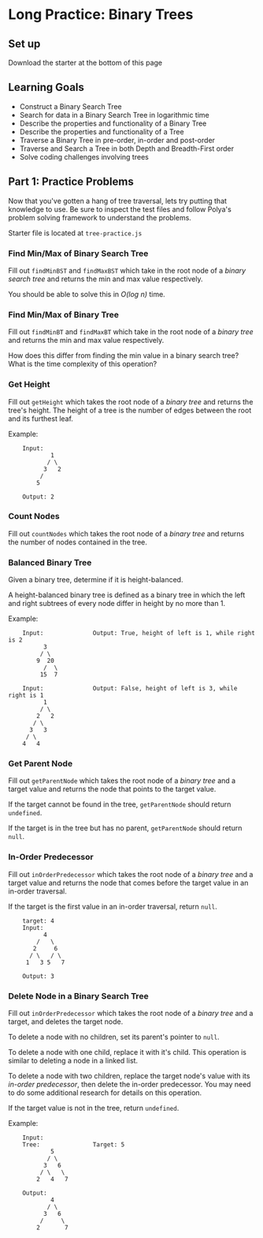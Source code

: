 # Long Practice: Binary Trees

## Set up

Download the starter at the bottom of this page

## Learning Goals

* Construct a Binary Search Tree
* Search for data in a Binary Search Tree in logarithmic time
* Describe the properties and functionality of a Binary Tree
* Describe the properties and functionality of a Tree
* Traverse a Binary Tree in pre-order, in-order and post-order
* Traverse and Search a Tree in both Depth and Breadth-First order
* Solve coding challenges involving trees

## Part 1: Practice Problems

Now that you've gotten a hang of tree traversal, lets try putting that
knowledge to use. Be sure to inspect the test files and follow Polya's problem
solving framework to understand the problems.

Starter file is located at `tree-practice.js`

### Find Min/Max of Binary Search Tree

Fill out `findMinBST` and `findMaxBST` which take in the root node of a _binary
search tree_ and returns the min and max value respectively.

You should be able to solve this in _O(log n)_ time.

### Find Min/Max of Binary Tree

Fill out `findMinBT` and `findMaxBT` which take in the root node of a _binary
tree_ and returns the min and max value respectively.

How does this differ from finding the min value in a binary search tree? What
is the time complexity of this operation?

### Get Height

Fill out `getHeight` which takes the root node of a _binary tree_ and returns
the tree's height. The height of a tree is the number of edges between the
root and its furthest leaf.

Example:

```plaintext
    Input:
            1
           / \
          3   2
         /
        5

    Output: 2
```

### Count Nodes

Fill out `countNodes` which takes the root node of a _binary tree_ and returns
the number of nodes contained in the tree.

### Balanced Binary Tree

Given a binary tree, determine if it is height-balanced.

A height-balanced binary tree is defined as a binary tree in which the left and
right subtrees of every node differ in height by no more than 1.

Example:

```plaintext
    Input:              Output: True, height of left is 1, while right is 2
          3
         / \
        9  20
          /  \
         15  7

    Input:              Output: False, height of left is 3, while right is 1
          1
         / \
        2   2
       / \
      3   3
     / \
    4   4

```

### Get Parent Node

Fill out `getParentNode` which takes the root node of a _binary tree_ and a
target value and returns the node that points to the target value.

If the target cannot be found in the tree, `getParentNode` should return
`undefined`.

If the target is in the tree but has no parent, `getParentNode` should return
`null`.



### In-Order Predecessor

Fill out `inOrderPredecessor` which takes the root node of a _binary tree_ and
a target value and returns the node that comes before the target value in an
in-order traversal.

If the target is the first value in an in-order traversal, return `null`.

```plaintext
    target: 4
    Input:
          4
        /   \
       2     6
      / \   / \
     1   3 5   7

    Output: 3
```

### Delete Node in a Binary Search Tree

Fill out `inOrderPredecessor` which takes the root node of a _binary tree_ and
a target, and deletes the target node.

To delete a node with no children, set its parent's pointer to `null`.

To delete a node with one child, replace it with it's child. This operation is
similar to deleting a node in a linked list.

To delete a node with two children, replace the target node's value with its
_in-order predecessor_, then delete the in-order predecessor. You may need to
do some additional research for details on this operation.

If the target value is not in the tree, return `undefined`.

Example:

```plaintext
    Input:
    Tree:               Target: 5
            5
           / \
          3   6
         / \   \
        2   4   7

    Output:
            4
           / \
          3   6
         /     \
        2       7
```


